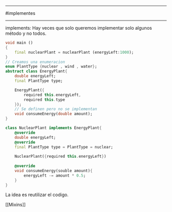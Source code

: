 ___
#implementes
____

implements:  Hay veces que solo queremos implementar solo algunos método y no todos.



```Dart
void main ()
{
	final nuclearPlant = nuclearPlant (energyLeft:1000);
}
// Creamos una enumeracion
enum PlantType {nuclear , wind , water};
abstract class EnergyPlant{
	double energyLeft;
	final PlantType type;

	EnergyPlant({
		required this.energyLeft,
		required this.type
	});
	// Se definen pero no se implementan
	void consumeEnergy(double amount);
}

class NuclearPlant implements EnergyPlant{
	@override
	double energyLeft;
	@override
	final PlantType type = PlantType = nuclear;
	
	NuclearPlant({required this.energyLeft})
	
	@override
	void consumeEnergy(souble amount){
		energyLeft -= amount * 0.5;
	}
}
```

La idea es reutilizar el codigo.

[[Mixins]]